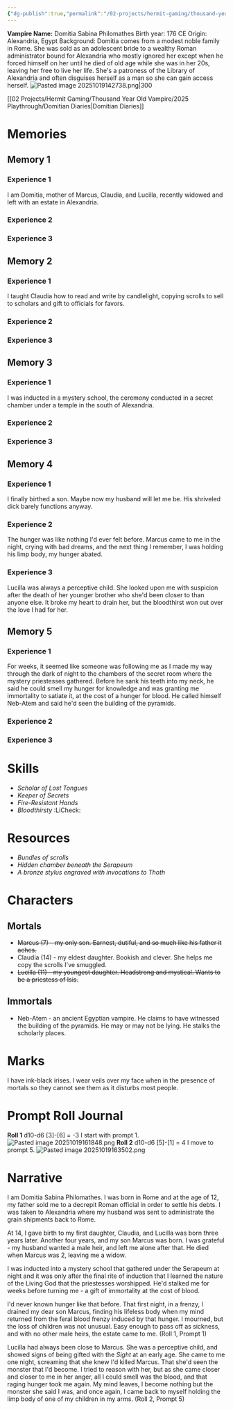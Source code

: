 ```yaml
---
{"dg-publish":true,"permalink":"/02-projects/hermit-gaming/thousand-year-old-vampire/2025-playthrough/domitia-sabina-philomathes/"}
---
```


**Vampire Name:** Domitia Sabina Philomathes
Birth year: 176 CE
Origin:  Alexandria, Egypt
Background:  Domitia comes from a modest noble family in Rome.  She was sold as an adolescent bride to a wealthy Roman administrator bound for Alexandria who mostly ignored her except when he forced himself on her until he died of old age while she was in her 20s, leaving her free to live her life.  She's a patroness of the Library of Alexandria and often disguises herself as a man so she can gain access herself.
![Pasted image 20251019142738.png|300](/img/user/Pasted%20image%2020251019142738.png)

[[02 Projects/Hermit Gaming/Thousand Year Old Vampire/2025 Playthrough/Domitian Diaries\|Domitian Diaries]]
# Memories
## Memory 1
### Experience 1
I am Domitia, mother of Marcus, Claudia, and Lucilla, recently widowed and left with an estate in Alexandria.  
### Experience 2
### Experience 3
## Memory 2
### Experience 1
I taught Claudia how to read and write by candlelight, copying scrolls to sell to scholars and gift to officials for favors.
### Experience 2

### Experience 3

## Memory 3
### Experience 1
I was inducted in a mystery school, the ceremony conducted in a secret chamber under a temple in the south of Alexandria.  
### Experience 2
### Experience 3
## Memory 4
### Experience 1
I finally birthed a son.  Maybe now my husband will let me be.  His shriveled dick barely functions anyway.

### Experience 2
The hunger was like nothing I'd ever felt before.  Marcus came to me in the night, crying with bad dreams, and the next thing I remember, I was holding his limp body, my hunger abated.
### Experience 3
Lucilla was always a perceptive child.  She looked upon me with suspicion after the death of her younger brother who she'd been closer to than anyone else.  It broke my heart to drain her, but the bloodthirst won out over the love I had for her.

## Memory 5
### Experience 1
For weeks, it seemed like someone was following me as I made my way through the dark of night to the chambers of the secret room where the mystery priestesses gathered.  Before he sank his teeth into my neck, he said he could smell my hunger for knowledge and was granting me immortality to satiate it, at the cost of a hunger for blood.  He called himself Neb-Atem and said he'd seen the building of the pyramids.
### Experience 2
### Experience 3

# Skills
- _Scholar of Lost Tongues_    
- _Keeper of Secrets_    
- _Fire-Resistant Hands_
- _Bloodthirsty_ :LiCheck:
# Resources
- _Bundles of scrolls_    
- _Hidden chamber beneath the Serapeum_    
- _A bronze stylus engraved with invocations to Thoth_
# Characters
## Mortals
* ~~Marcus (7) - my only son.  Earnest, dutiful, and so much like his father it aches.~~
* Claudia (14) - my eldest daughter.  Bookish and clever.  She helps me copy the scrolls I've smuggled.
* ~~Lucilla (11) - my youngest daughter.  Headstrong and mystical.  Wants to be a priestess of Isis.~~
## Immortals
* Neb-Atem - an ancient Egyptian vampire.  He claims to have witnessed the building of the pyramids.  He may or may not be lying.  He stalks the scholarly places.
# Marks
I have ink-black irises.  I wear veils over my face when in the presence of mortals so they cannot see them as it disturbs most people.

# Prompt Roll Journal
**Roll 1**
d10-d6
[3]-[6] = -3 
I start with prompt 1.
![Pasted image 20251019161848.png](/img/user/Pasted%20image%2020251019161848.png)
**Roll 2**
d10-d6
[5]-[1] = 4
I move to prompt 5.
![Pasted image 20251019163502.png](/img/user/Pasted%20image%2020251019163502.png)
# Narrative
I am Domitia Sabina Philomathes.  I was born in Rome and at the age of 12, my father sold me to a decrepit Roman official in order to settle his debts.  I was taken to Alexandria where my husband was sent to administrate the grain shipments back to Rome.  

At 14, I gave birth to my first daughter, Claudia, and Lucilla was born three years later.  Another four years, and my son Marcus was born.  I was grateful - my husband wanted a male heir, and left me alone after that.  He died when Marcus was 2, leaving me a widow.

I was inducted into a mystery school that gathered under the Serapeum at night and it was only after the final rite of induction that I learned the nature of the Living God that the priestesses worshipped.  He'd stalked me for weeks before turning me - a gift of immortality at the cost of blood.

I'd never known hunger like that before.  That first night, in a frenzy, I drained my dear son Marcus, finding his lifeless body when my mind returned from the feral blood frenzy induced by that hunger.  I mourned, but the loss of children was not unusual.  Easy enough to pass off as sickness, and with no other male heirs, the estate came to me. (Roll 1, Prompt 1)

Lucilla had always been close to Marcus.  She was a perceptive child, and showed signs of being gifted with the _Sight_ at an early age.  She came to me one night, screaming that she knew I'd killed Marcus.  That she'd seen the monster that I'd become.  I tried to reason with her, but as she came closer and closer to me in her anger, all I could smell was the blood, and that raging hunger took me again.  My mind leaves, I become nothing but the monster she said I was, and once again, I came back to myself holding the limp body of one of my children in my arms. (Roll 2, Prompt 5)